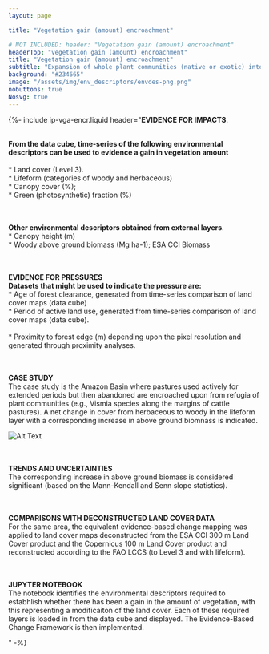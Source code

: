 ```yaml
---
layout: page

title: "Vegetation gain (amount) encroachment"

# NOT INCLUDED: header: "Vegetation gain (amount) encroachment"
headerTop: "vegetation gain (amount) encroachment"
title: "Vegetation gain (amount) encroachment"
subtitle: "Expansion of whole plant communities (native or exotic) into an area as a consequence of an increase in woody plant density or extent so that the natural equilibrium of woody plant layer (trees and shrubs) and herbaceous (grass and forb) layer densities is shifted towards woody species. "
background: "#234665"
image: "/assets/img/env_descriptors/envdes-png.png"
nobuttons: true
Nosvg: true
---
```


{%-
include ip-vga-encr.liquid
header="<strong>EVIDENCE FOR IMPACTS</strong>.

<br/><strong>From the data cube, time-series of the following environmental descriptors can be used to evidence a gain in vegetation amount </strong>
<br><br/>*    Land cover (Level 3).
<br/>*    Lifeform (categories of woody and herbaceous)
<br/>*    Canopy cover (%); 
<br/>*    Green (photosynthetic) fraction (%)

<br/><br/><strong>Other environmental descriptors obtained from external layers</strong>.
<br/>*    Canopy height (m)
<br/>*    Woody above ground biomass (Mg ha-1); ESA CCI Biomass

<br><br><strong>EVIDENCE FOR PRESSURES</strong>
<br> <strong>Datasets that might be used to indicate the pressure are:</strong>
<br/>* Age of forest clearance, generated from time-series comparison of land cover maps (data cube)
<br/>* Period of active land use, generated from time-series comparison of land cover maps (data cube).  
<br/>* Proximity to forest edge (m) depending upon the pixel resolution and generated through proximity analyses.

<br><br><strong>CASE STUDY</strong>
<br>The case study is the Amazon Basin where pastures used actively for extended periods but then abandoned are encroached upon from refugia of plant communities (e.g., Vismia species along the margins of cattle pastures).  A net change in cover from herbaceous to woody in the lifeform layer with a corresponding increase in above ground biomnass is indicated.

![Alt Text](/assets/img/env_descriptors/wa-level3loss.png)

<br><br><strong>TRENDS AND UNCERTAINTIES</strong>
<br>The corresponding increase in above ground biomass is considered significant (based on the Mann-Kendall and Senn slope statistics).

<br><br><strong>COMPARISONS WITH DECONSTRUCTED LAND COVER DATA </strong>
<br>For the same area, the equivalent evidence-based change mapping was applied to land cover maps deconstructed from the ESA CCI 300 m Land Cover product and the Copernicus 100 m Land Cover product and reconstructed according to the FAO LCCS (to Level 3 and with lifeform). 

<br><br><strong>JUPYTER NOTEBOOK</strong>
<br>The notebook identifies the environmental descriptors required to estabhlish whether there has been a gain in the amount of vegetation, with this representing a modificaiton of the land cover.  Each of these required layers is loaded in from the data cube and displayed.  The Evidence-Based Change Framework is then implemented.

"
-%}
